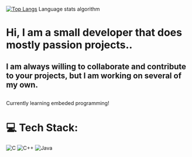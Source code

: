 [![Top Langs](https://github-readme-stats.vercel.app/api/top-langs/?username=ratgrandmother)](https://github.com/anuraghazra/github-readme-stats)
Language stats algorithm


# Hi, I am a small developer that does mostly passion projects..
## I am always willing to collaborate and contribute to your projects, but I am working on several of my own.


##

Currently learning embeded programming!

# 💻 Tech Stack:
![C](https://img.shields.io/badge/c-%2300599C.svg?style=for-the-badge&logo=c&logoColor=white) ![C++](https://img.shields.io/badge/c++-%2300599C.svg?style=for-the-badge&logo=c%2B%2B&logoColor=white) ![Java](https://img.shields.io/badge/java-%23ED8B00.svg?style=for-the-badge&logo=java&logoColor=white) 
<!-- Proudly created with GPRM ( https://gprm.itsvg.in ) -->
